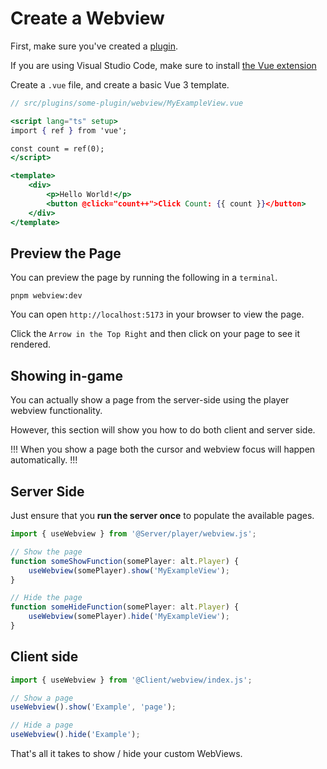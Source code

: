 # Create a Webview

First, make sure you've created a [plugin](../plugins/create.md).

If you are using Visual Studio Code, make sure to install [the Vue extension](https://marketplace.visualstudio.com/items?itemName=Vue.volar)

Create a `.vue` file, and create a basic Vue 3 template.

```jsx
// src/plugins/some-plugin/webview/MyExampleView.vue

<script lang="ts" setup>
import { ref } from 'vue';

const count = ref(0);
</script>

<template>
    <div>
        <p>Hello World!</p>
        <button @click="count++">Click Count: {{ count }}</button>
    </div>
</template>
```

## Preview the Page

You can preview the page by running the following in a `terminal`.

```
pnpm webview:dev
```

You can open `http://localhost:5173` in your browser to view the page.

Click the `Arrow in the Top Right` and then click on your page to see it rendered.

## Showing in-game

You can actually show a page from the server-side using the player webview functionality.

However, this section will show you how to do both client and server side.

!!!
When you show a page both the cursor and webview focus will happen automatically.
!!!

## Server Side

Just ensure that you **run the server once** to populate the available pages.

```ts
import { useWebview } from '@Server/player/webview.js';

// Show the page
function someShowFunction(somePlayer: alt.Player) {
    useWebview(somePlayer).show('MyExampleView');
}

// Hide the page
function someHideFunction(somePlayer: alt.Player) {
    useWebview(somePlayer).hide('MyExampleView');
}
```

## Client side

```ts
import { useWebview } from '@Client/webview/index.js';

// Show a page
useWebview().show('Example', 'page');

// Hide a page
useWebview().hide('Example');
```

That's all it takes to show / hide your custom WebViews.
